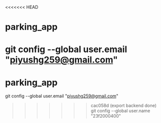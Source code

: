 <<<<<<< HEAD
# parking_app

git config --global user.email "piyushg259@gmail.com"
=======
# parking_app

git config --global user.email "piyushg259@gmail.com"
>>>>>>> cac058d (export backend done)
git config --global user.name "23f2000400"